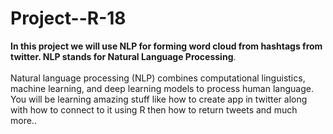 # Project--R-18

<table>
  
  **In this project we will use NLP for forming word cloud from hashtags from twitter. NLP stands for Natural Language Processing**.<br></br>
  Natural language processing (NLP) combines computational linguistics, machine learning, and deep learning models to process human language.
  You will be learning amazing stuff like how to create app in twitter along with how to connect to it using R then how to return tweets and much more..
</table>
